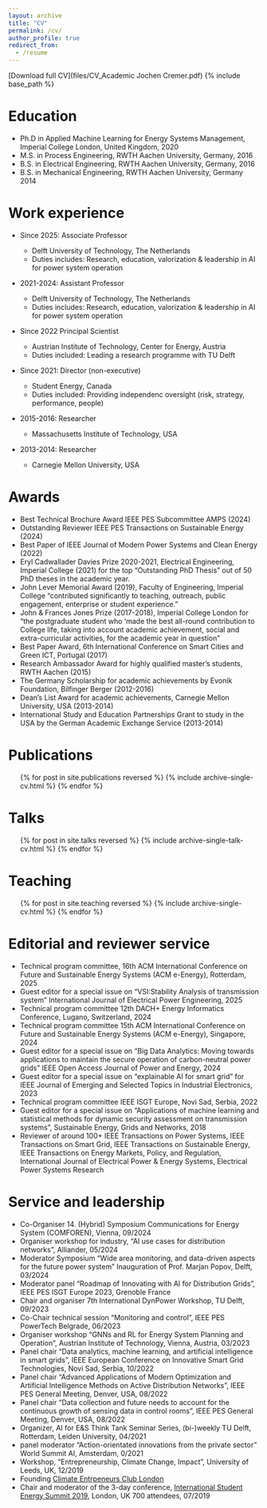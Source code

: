 ```yaml
---
layout: archive
title: "CV"
permalink: /cv/
author_profile: true
redirect_from:
  - /resume
---
```

[Download full CV](files/CV_Academic Jochen Cremer.pdf)
{% include base_path %}

Education
======
* Ph.D in Applied Machine Learning for Energy Systems Management, Imperial College London, United Kingdom, 2020
* M.S. in Process Engineering, RWTH Aachen University, Germany, 2016
* B.S. in Electrical Engineering, RWTH Aachen University, Germany, 2016
* B.S. in Mechanical Engineering, RWTH Aachen University, Germany 2014

Work experience
======
* Since 2025: Associate Professor
  * Delft University of Technology, The Netherlands
  * Duties includes: Research, education, valorization & leadership in AI for power system operation

* 2021-2024: Assistant Professor
  * Delft University of Technology, The Netherlands
  * Duties includes: Research, education, valorization & leadership in AI for power system operation
    
* Since 2022 Principal Scientist 
  * Austrian Institute of Technology, Center for Energy, Austria
  * Duties included: Leading a research programme with TU Delft

* Since 2021: Director (non-executive)
  * Student Energy, Canada
  * Duties included: Providing independenc oversight (risk, strategy, performance, people)

* 2015-2016: Researcher
  * Massachusetts Institute of Technology, USA
  
* 2013-2014: Researcher
  * Carnegie Mellon University, USA
  
Awards
======
- Best Technical Brochure Award IEEE PES Subcommittee AMPS (2024)
- Outstanding Reviewer IEEE PES Transactions on Sustainable Energy (2024)
-	Best Paper of IEEE Journal of Modern Power Systems and Clean Energy (2022)
-	Eryl Cadwallader Davies Prize 2020-2021, Electrical Engineering, Imperial College (2021) for the top “Outstanding PhD Thesis” out of 50 PhD theses in the academic year.
- John Lever Memorial Award (2019), Faculty of Engineering, Imperial College 
“contributed significantly to teaching, outreach, public engagement, enterprise or student experience.” 
- John & Frances Jones Prize (2017-2018), Imperial College London for	“the postgraduate student who ‘made the best all-round contribution to College life, taking into account academic achievement, social and extra-curricular activities, for the academic year in question” 
- Best Paper Award, 6th International Conference on Smart Cities and Green ICT, Portugal (2017)
- Research Ambassador Award for highly qualified master’s students, RWTH Aachen (2015) 
- The Germany Scholarship for academic achievements by Evonik Foundation, Bilfinger Berger (2012-2016)	
- Dean’s List Award for academic achievements, Carnegie Mellon University, USA (2013-2014)
- International Study and Education Partnerships Grant to study in the USA by the German Academic Exchange Service (2013-2014)


Publications
======
  <ul>{% for post in site.publications reversed %}
    {% include archive-single-cv.html %}
  {% endfor %}</ul>
  
Talks
======
  <ul>{% for post in site.talks reversed %}
    {% include archive-single-talk-cv.html  %}
  {% endfor %}</ul>
  
Teaching
======
  <ul>{% for post in site.teaching reversed %}
    {% include archive-single-cv.html %}
  {% endfor %}</ul>


Editorial and reviewer service
======
- Technical program committee, 16th ACM International Conference on Future and Sustainable Energy Systems (ACM e-Energy), Rotterdam, 2025
- Guest editor for a special issue on “VSI:Stability Analysis of transmission system” International Journal of Electrical Power Engineering, 2025
- Technical program committee 12th DACH+ Energy Informatics Conference, Lugano, Switzerland, 2024
- Technical program committee 15th ACM International Conference on Future and Sustainable Energy Systems (ACM e-Energy), Singapore, 2024
- Guest editor for a special issue on “Big Data Analytics: Moving towards applications to maintain the secure operation of carbon-neutral power grids” IEEE Open Access Journal of Power and Energy, 2024
- Guest editor for a special issue on “explainable AI for smart grid” for IEEE Journal of Emerging and Selected Topics in Industrial Electronics, 2023
- Technical program committee IEEE ISGT Europe, Novi Sad, Serbia, 2022
- Guest editor for a special issue on “Applications of machine learning and statistical methods for dynamic security assessment on transmission systems”, Sustainable Energy, Grids and Networks, 2018
- Reviewer of around 100+ IEEE Transactions on Power Systems, IEEE Transactions on Smart Grid, IEEE Transactions on Sustainable Energy, IEEE Transactions on Energy Markets, Policy, and Regulation, International Journal of Electrical Power & Energy Systems, Electrical Power Systems Research

Service and leadership
======
- Co-Organiser 14. (Hybrid) Symposium Communications for Energy System (COMFOREN), Vienna, 09/2024
- Organiser workshop for industry, “AI use cases for distribution networks”, Alliander, 05/2024
- Moderator Symposium “Wide area monitoring, and data-driven aspects for the future power system” Inauguration of Prof. Marjan Popov, Delft, 03/2024
- Moderator panel “Roadmap of Innovating with AI for Distribution Grids”, IEEE PES ISGT Europe 2023, Grenoble France
- Chair and organiser 7th International DynPower Workshop, TU Delft, 09/2023
- Co-Chair technical session “Monitoring and control”, IEEE PES PowerTech Belgrade, 06/2023	
- Organiser workshop “GNNs and RL for Energy System Planning and Operation”, Austrian Institute of Technology, Vienna, Austria, 03/2023
- Panel chair “Data analytics, machine learning, and artificial intelligence in smart grids”, IEEE European Conference on Innovative Smart Grid Technologies, Novi Sad, Serbia, 10/2022	
- Panel chair “Advanced Applications of Modern Optimization and Artificial Intelligence Methods on Active Distribution Networks”, IEEE PES General Meeting, Denver, USA, 08/2022	
- Panel chair “Data collection and future needs to account for the continuous growth of sensing data in control rooms”,  IEEE PES General Meeting, Denver, USA, 08/2022	
- Organizer, AI for E&S Think Tank Seminar Series, (bi-)weekly TU Delft, Rotterdam, Leiden University, 04/2021 	
- panel moderator “Action-orientated innovations from the private sector” World Summit AI, Amsterdam, 0/2021
- Workshop, “Entrepreneurship, Climate Change, Impact”, University of Leeds, UK, 12/2019
- Founding [Climate Entrpeneurs Club London](https://www.climateentrepreneurs.uk/)
- Chair and moderator of the 3-day conference, [International Student Energy Summit 2019](https://www.youtube.com/watch?v=QeMEbcdAiwo), London, UK 700 attendees, 07/2019
